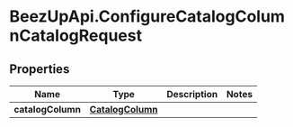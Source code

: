 # BeezUpApi.ConfigureCatalogColumnCatalogRequest

## Properties
Name | Type | Description | Notes
------------ | ------------- | ------------- | -------------
**catalogColumn** | [**CatalogColumn**](CatalogColumn.md) |  | 



